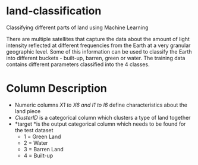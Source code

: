 # land-classification
Classifying different parts of land using Machine Learning

There are multiple satellites that capture the data about the amount of light intensity reflected at different frequencies from the Earth at a very granular geographic level. Some of this information can be used to classify the Earth into different buckets - built-up, barren, green or water. The training data contains different parameters classified into the 4 classes. 

# Column Description

* Numeric columns *X1 to X6 and I1 to I6* define characteristics about the land piece
* *ClusterID* is a categorical column which clusters a type of land together
* *target *is the output categorical column which needs to be found for the test dataset
    * 1 = Green Land
    * 2 = Water
    * 3 = Barren Land
    * 4 = Built-up 



